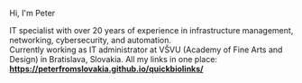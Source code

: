 Hi, I'm Peter

IT specialist with over 20 years of experience in infrastructure management, networking, cybersecurity, and automation.  
Currently working as IT administrator at VŠVU (Academy of Fine Arts and Design) in Bratislava, Slovakia.
All my links in one place:  
**https://peterfromslovakia.github.io/quickbiolinks/**
